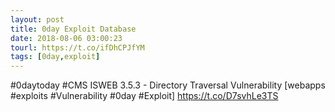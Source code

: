 ```yaml
---
layout: post
title: 0day Exploit Database
date: 2018-08-06 03:00:23
tourl: https://t.co/ifDhCPJfYM
tags: [0day,exploit]
---
```

#0daytoday #CMS ISWEB 3.5.3 - Directory Traversal Vulnerability [webapps #exploits #Vulnerability #0day #Exploit] https://t.co/D7svhLe3TS